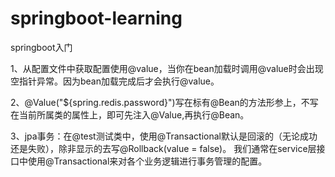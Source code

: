 # springboot-learning
springboot入门

1、从配置文件中获取配置使用@value，当你在bean加载时调用@value时会出现空指针异常。因为bean加载完成后才会执行@value。

2、@Value("${spring.redis.password}")写在标有@Bean的方法形参上，不写在当前所属类的属性上，即可先注入@Value,再执行@Bean。

3、jpa事务：在@test测试类中，使用@Transactional默认是回滚的（无论成功还是失败），除非显示的去写@Rollback(value = false)。
   我们通常在service层接口中使用@Transactional来对各个业务逻辑进行事务管理的配置。